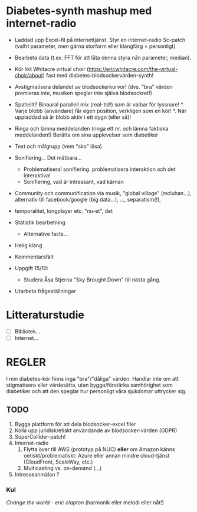 # Diabetes-synth mashup med internet-radio
* Laddad upp Excel-fil på internettjänst. Styr en internet-radio Sc-patch (valfri parameter, men gärna storform eller klangfärg = personligt)
* Bearbeta data (t.ex. FFT för att låta denna styra nån parameter, median). 
* Kör likt Whitacre virtual choir (https://ericwhitacre.com/the-virtual-choir/about) fast med diabetes-blodsockervärden-synth!
* Avstigmatisera delandet av blodsockerkurvor! (dvs. "bra" värden premieras inte, musiken speglar inte själva blodsockret!)
* Spatiellt? Binaural parallell mix (real-tid!) som är valbar för lyssnare!
    *. Varje blobb (användare) får egen position, verkligen som en kör!
    *. När uppladdad så är blobb aktiv i ett dygn (eller så)!
* Ringa och lämna meddelanden (ringa ett nr. och lämna faktiska meddelanden!) Berätta om sina upplevelser som diabetiker
* Text och målgrupp (vem "ska" läsa)
* Sonifiering... Det mätbara...
	* Problematisera! sonifiering. problematisera interaktion och det interaktiva!
	* Sonifiering, vad är intressant, vad kärnan

* Community och communification via musik, "global village" (mcluhan...), alternativ till facebook/google (big data...), ..., separatism(!), 
* temporalitet, longplayer etc. "nu-et", det 
* Statistik bearbetning
	- Alternative facts...
* Helig klang
* Kommentarsfält
* Uppgift 15/10:
	- Studera Åsa Stjerna "Sky Brought Down" till nästa gång.
* Utarbeta frågeställningar

# Litteraturstudie
- [ ] Bibliotek...
- [ ] Internet...

# REGLER
I min diabetes-kör finns inga "bra"/"dåliga" värden. Handlar inte om att stigmatisera eller värdesätta, utan bygga/förstärka samhörighet som diabetiker och att den speglar hur personligt våra sjukdomar uttrycker sig. 

## TODO
1. Bygga plattform för att dela blodsocker-excel filer
1. Kolla upp juridisk/etiskt användande av blodsocker-värden (GDPR)
1. SuperCollider-patch!
1. Internet-radio
	1. Flytta över till AWS (prototyp på NUC) **eller** om Amazon känns oetiskt/problematiskt: Azure eller annan mindre cloud-tjänst (CloudFront, ScaleWay, etc.)
    1. Multicasting vs. on-demand (...)
1. Intresseanmälan ? 

### Kul
*Change the world - eric clapton* (harmonik eller melodi eller nåt!)

